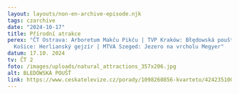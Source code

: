 ```yaml
---
layout: layouts/non-en-archive-episode.njk
tags: czarchive
date: "2024-10-17"
title: Přírodní atrakce
perex: "ČT Ostrava: Arboretum Makču Pikču | TVP Kraków: Błędowská poušť | RTVS
  Košice: Herlianský gejzír | MTVA Szeged: Jezero na vrcholu Megyer"
datum: 17.10. 2024
tv: ČT 2
foto: /images/uploads/natural_attractions_357x206.jpg
alt: BLEDÓWSKÁ POUŠŤ
link: https://www.ceskatelevize.cz/porady/1098260856-kvarteto/424235100111008/
---
```

